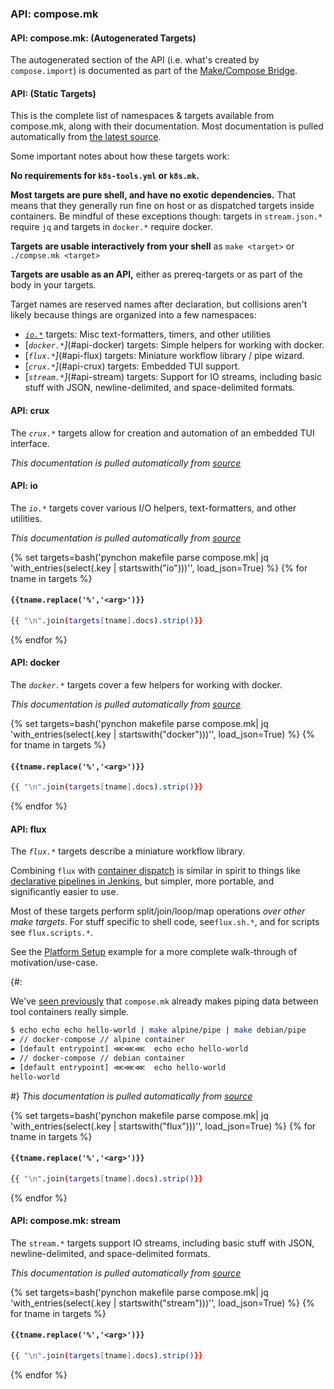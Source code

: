 ### API: compose.mk

#### API: compose.mk: (Autogenerated Targets)

The autogenerated section of the API (i.e. what's created by `compose.import`) is documented as part of the [Make/Compose Bridge](#makecompose-bridge).

#### API: (Static Targets)

This is the complete list of namespaces & targets available from compose.mk, along with their documentation.  Most documentation is pulled automatically from [the latest source](compose.mk).

Some important notes about how these targets work:

**No requirements for `k8s-tools.yml` or `k8s.mk`.**

**Most targets are pure shell, and have no exotic dependencies.** That means that they generally run fine on host or as dispatched targets inside containers.  Be mindful of these exceptions though:  targets in `stream.json.*` require `jq` and targets in `docker.*` require docker.
    
**Targets are usable interactively from your shell** as `make <target>` or `./compse.mk <target>`

**Targets are usable as an API,** either as prereq-targets or as part of the body in your targets.

Target names are reserved names after declaration, but collisions aren't likely because things are organized into a few namespaces:

* [*`io.*`*](#api-io) targets: Misc text-formatters, timers, and other utilities
* [*`docker.*`]*(#api-docker) targets: Simple helpers for working with docker.
* [*`flux.*`]*(#api-flux) targets: Miniature workflow library / pipe wizard.
* [*`crux.*`]*(#api-crux) targets: Embedded TUI support.
* [*`stream.*`]*(#api-stream) targets: Support for IO streams, including basic stuff with JSON, newline-delimited, and space-delimited formats.

#### API: crux

The *`crux.*`* targets allow for creation and automation of an embedded TUI interface.

*This documentation is pulled automatically from [source](compose.mk)*

#### API: io

The *`io.*`* targets cover various I/O helpers, text-formatters, and other utilities.

*This documentation is pulled automatically from [source](compose.mk)*

{% set targets=bash('pynchon makefile parse compose.mk| jq \'with_entries(select(.key | startswith("io")))\'', load_json=True) %}
{% for tname in targets %}
#### **`{{tname.replace('%','<arg>')}}`**

```bash 
{{ "\n".join(targets[tname].docs).strip()}}
```
{% endfor %}

#### API: docker

The *`docker.*`* targets cover a few helpers for working with docker.

*This documentation is pulled automatically from [source](compose.mk)*

{% set targets=bash('pynchon makefile parse compose.mk| jq \'with_entries(select(.key | startswith("docker")))\'', load_json=True) %}
{% for tname in targets %}
#### **`{{tname.replace('%','<arg>')}}`**

```bash 
{{ "\n".join(targets[tname].docs).strip()}}
```
{% endfor %}

#### API: flux

The *`flux.*`* targets describe a miniature workflow library.  

Combining `flux` with [container dispatch](#container-dispatch) is similar in spirit to things like [declarative pipelines in Jenkins](https://www.jenkins.io/doc/book/pipeline/syntax/#declarative-pipeline), but simpler, more portable, and significantly easier to use.  

Most of these targets perform split/join/loop/map operations *over other make targets*.  For stuff specific to shell code, see`flux.sh.*`, and for scripts see `flux.scripts.*`.

See the [Platform Setup](#example-platform-setup) example for a more complete walk-through of motivation/use-case.

{#:

We've [seen previously](##target-svc_nameshellpipe) that `compose.mk` already makes piping data between tool containers really simple.  

```bash 
$ echo echo echo hello-world | make alpine/pipe | make debian/pipe
▰ // docker-compose // alpine container
▰ [default entrypoint] ⋘⋘⋘  echo echo hello-world
▰ // docker-compose // debian container
▰ [default entrypoint] ⋘⋘⋘  echo hello-world
hello-world
```

#}
*This documentation is pulled automatically from [source](compose.mk)*

{% set targets=bash('pynchon makefile parse compose.mk| jq \'with_entries(select(.key | startswith("flux")))\'', load_json=True) %}
{% for tname in targets %}
#### **`{{tname.replace('%','<arg>')}}`**

```bash 
{{ "\n".join(targets[tname].docs).strip()}}
```
{% endfor %}


#### API: compose.mk: stream

The `stream.*` targets support IO streams, including basic stuff with JSON, newline-delimited, and space-delimited formats.

*This documentation is pulled automatically from [source](compose.mk)*

{% set targets=bash('pynchon makefile parse compose.mk| jq \'with_entries(select(.key | startswith("stream")))\'', load_json=True) %}
{% for tname in targets %}
#### **`{{tname.replace('%','<arg>')}}`**

```bash 
{{ "\n".join(targets[tname].docs).strip()}}
```
{% endfor %}
